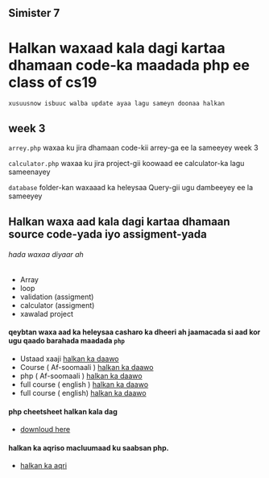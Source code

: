 

## Simister 7

# Halkan waxaad kala dagi kartaa dhamaan code-ka maadada php ee class of cs19

`xusuusnow isbuuc walba update ayaa lagu sameyn doonaa halkan`

## week 3

`arrey.php` waxaa ku jira dhamaan code-kii arrey-ga ee la sameeyey week 3

`calculator.php` waxaa ku jira project-gii koowaad ee calculator-ka lagu sameenayey

`database` folder-kan waxaaad ka heleysaa Query-gii ugu dambeeyey ee la sameeyey 


## Halkan waxa aad kala dagi kartaa dhamaan source code-yada iyo assigment-yada

###### hada waxaa diyaar ah 

* Array 
* loop 
* validation (assigment)
* calculator (assigment)
* xawalad project 



 #### qeybtan waxa aad ka heleysaa casharo ka dheeri ah jaamacada si aad kor ugu qaado barahada maadada `php`

* Ustaad xaaji  [halkan ka daawo](https://youtu.be/CNIB89FoFtQ)
* Course ( Af-soomaali ) [halkan ka daawo](https://www.youtube.com/watch?v=DmGUuqlNtb4&list=PL7usCIRV1hCOuOWsqB3Tz4RMMlf1_bPZX)
* php ( Af-soomaali ) [halkan ka daawo](https://www.youtube.com/watch?v=i8D_0CujEF8)
* full course ( english ) [halkan ka daawo](https://youtu.be/OK_JCtrrv-c)
* full course ( english) [halkan ka daawo](https://youtu.be/6EukZDFE_Zg)


#### php cheetsheet halkan kala dag

* [downloud here](https://codemy.com/php-sheet.pdf)

#### halkan ka aqriso macluumaad ku saabsan php.

* [halkan ka aqri](https://devdocs.io/php/)